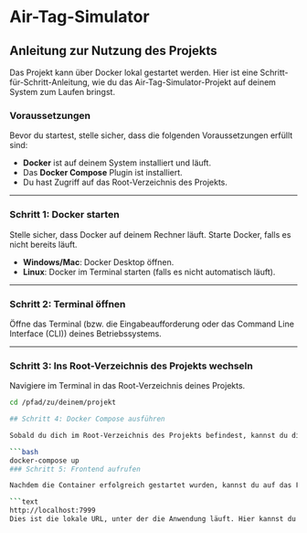 # Air-Tag-Simulator

## Anleitung zur Nutzung des Projekts

Das Projekt kann über Docker lokal gestartet werden. Hier ist eine Schritt-für-Schritt-Anleitung, wie du das Air-Tag-Simulator-Projekt auf deinem System zum Laufen bringst.

### Voraussetzungen
Bevor du startest, stelle sicher, dass die folgenden Voraussetzungen erfüllt sind:

- **Docker** ist auf deinem System installiert und läuft.
- Das **Docker Compose** Plugin ist installiert.
- Du hast Zugriff auf das Root-Verzeichnis des Projekts.

---

### Schritt 1: Docker starten
Stelle sicher, dass Docker auf deinem Rechner läuft. Starte Docker, falls es nicht bereits läuft.

- **Windows/Mac**: Docker Desktop öffnen.
- **Linux**: Docker im Terminal starten (falls es nicht automatisch läuft).

---

### Schritt 2: Terminal öffnen
Öffne das Terminal (bzw. die Eingabeaufforderung oder das Command Line Interface (CLI)) deines Betriebssystems.

---

### Schritt 3: Ins Root-Verzeichnis des Projekts wechseln
Navigiere im Terminal in das Root-Verzeichnis deines Projekts.

```bash
cd /pfad/zu/deinem/projekt

## Schritt 4: Docker Compose ausführen

Sobald du dich im Root-Verzeichnis des Projekts befindest, kannst du die Anwendung mithilfe von Docker Compose starten. Um dies zu tun, öffne dein Terminal und gib den folgenden Befehl ein:

```bash
docker-compose up
### Schritt 5: Frontend aufrufen

Nachdem die Container erfolgreich gestartet wurden, kannst du auf das Frontend der Anwendung zugreifen. Öffne deinen bevorzugten Webbrowser und rufe die folgende URL auf:

```text
http://localhost:7999
Dies ist die lokale URL, unter der die Anwendung läuft. Hier kannst du die Benutzeroberfläche des Air-Tag-Simulators nutzen.
